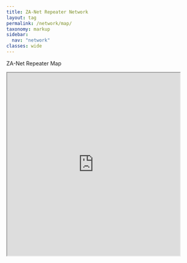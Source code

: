 ```yaml
---
title: ZA-Net Repeater Network
layout: tag
permalink: /network/map/
taxonomy: markup
sidebar:
  nav: "network"
classes: wide
---
```

ZA-Net Repeater Map

<iframe src="https://www.google.com/maps/d/u/0/edit?mid=17xwd4QMlLNjfkhBsdLY2IsjwW5YB_OI&ll=-26.982130676498976%2C29.83288350925367&z=6" width="90%" height="480"></iframe>